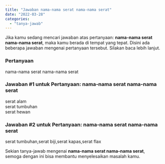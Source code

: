 ```yaml
---
title: "Jawaban nama-nama serat nama-nama serat"
date: "2022-03-28"
categories: 
  - "tanya-jawab"
---
```


Jika kamu sedang mencari jawaban atas pertanyaan: **nama-nama serat nama-nama serat**, maka kamu berada di tempat yang tepat. Disini ada beberapa jawaban mengenai pertanyaan tersebut. Silakan baca lebih lanjut.

### Pertanyaan

nama-nama serat nama-nama serat

### Jawaban #1 untuk Pertanyaan: nama-nama serat nama-nama serat

serat alam  
serat tumbuhan  
serat hewan

### Jawaban #2 untuk Pertanyaan: nama-nama serat nama-nama serat

serat tumbuhan,serat biji,serat kapas,serat flax

Sekian tanya-jawab mengenai **nama-nama serat nama-nama serat**, semoga dengan ini bisa membantu menyelesaikan masalah kamu.
